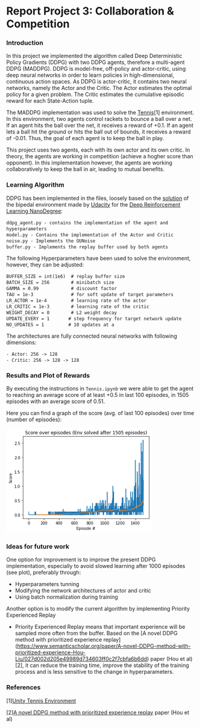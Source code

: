 # Report Project 3: Collaboration & Competition

### Introduction
In this project we implemented the algorithm called Deep Deterministic Policy Gradients (DDPG) with two DDPG agents, therefore a multi-agent DDPG (MADDPG). 
DDPG is model-free, off-policy and actor-critic, using deep neural networks in order to learn policies in high-dimensional, continuous action spaces.
As DDPG is actor-critic, it contains two neural networks, namely the Actor and the Critic. The Actor estimates the optimal policy for a given problem. The Critic estimates the cumulative episodic reward for each State-Action tuple.

The MADDPG implementation was used to solve the [Tennis](https://github.com/Unity-Technologies/ml-agents/blob/master/docs/Learning-Environment-Examples.md#tennis)[1] environment. In this environment, two agents control rackets to bounce a ball over a net. If an agent hits the ball over the net, it receives a reward of +0.1.  If an agent lets a ball hit the ground or hits the ball out of bounds, it receives a reward of -0.01.  Thus, the goal of each agent is to keep the ball in play.


This project uses two agents, each with its own actor and its own critic. In theory, the agents are working in competition (achieve a hogher score than opponent). In this implementation however, the agents are working collaboratively to keep the ball in air, leading to mutual benefits.   


### Learning Algorithm
DDPG has been implemented in the files, loosely based on the [solution](https://github.com/udacity/deep-reinforcement-learning/blob/55474449a112fa72323f484c4b7a498c8dc84be1/ddpg-bipedal) of the bipedal environment made by [Udacity](https://www.udacity.com) for the [Deep Reinforcement Learning NanoDegree](https://eu.udacity.com/course/deep-reinforcement-learning-nanodegree--nd893):

    ddpg_agent.py - contains the implementation of the agent and hyperparameters
    model.py - Contains the implementation of the Actor and Critic
    noise.py - Implements the OUNoise
    buffer.py - Implements the replay buffer used by both agents

The following Hyperparameters have been used to solve the environment, however, they can be adjusted:

	BUFFER_SIZE = int(1e6)  # replay buffer size
	BATCH_SIZE = 256        # minibatch size
	GAMMA = 0.99            # discount factor
	TAU = 1e-3              # for soft update of target parameters
	LR_ACTOR = 1e-4         # learning rate of the actor 
	LR_CRITIC = 1e-3        # learning rate of the critic
	WEIGHT_DECAY = 0        # L2 weight decay
	UPDATE_EVERY = 1       # step frequency for target network update
	NO_UPDATES = 1         # 10 updates at a 

The architectures are fully connected neural networks with following dimensions:

    - Actor: 256 -> 128
    - Critic: 256 -> 128 -> 128

### Results and Plot of Rewards
By executing the instructions in `Tennis.ipynb` we were able to get the agent to reaching an average score of at least +0.5 in last 100 episodes, in 1505 episodes with an average score of 0.51.

Here you can find a graph of the score (avg. of last 100 episodes) over time (number of episodes):

![Training Scores](scores.png)


### Ideas for future work
One option for improvement is to improve the present DDPG implementation, especially to avoid slowed learning after 1000 episodes (see plot), preferably through:

- Hyperparameters tunning
- Modifying the network architectures of actor and critic
- Using batch normalization during training

Another option is to modify the current algorithm by implementing Priority Experienced Replay 

- Priority Experienced Replay means that important experience will be sampled more often from the buffer. Based on the [A novel DDPG method with prioritized experience replay] (https://www.semanticscholar.org/paper/A-novel-DDPG-method-with-prioritized-experience-Hou-Liu/027d002d205e49989d734603ff0c2f7cbfa6b6dd) paper (Hou et al)[2], it can reduce the training time, improve the stability of the training process and is less sensitive to the change in hyperparameters.

### References

[1][Unity Tennis Environment](https://github.com/Unity-Technologies/ml-agents/blob/master/docs/Learning-Environment-Examples.md#tennis)

[2][A novel DDPG method with prioritized experience replay](https://www.semanticscholar.org/paper/A-novel-DDPG-method-with-prioritized-experience-Hou-Liu/027d002d205e49989d734603ff0c2f7cbfa6b6dd) paper (Hou et al)